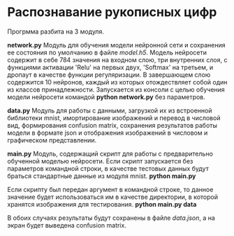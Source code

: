 # Распознавание рукописных цифр

Прогрмма разбита на 3 модуля.

<b>network.py</b>
Модуль для обучения модели нейронной сети и сохранения ее состояния по умолчанию в файле <i>model.h5</i>. Модель нейросети содержит в себе 784 значения на входном слою, три внутренних слоя, с функциями активации 'Relu' на первых двух, 'Softmax' на третьем, и дропаут в качестве функции регуляризации. В завершающем слою содержится 10 нейронов, каждый из которых отождествляет собой один из классов принадлежности.
Запускается из консоли с целью обучения модели нейросети командой <b>python network.py</b> без параметров.

<b>data.py</b>
Модуль для работы с данными, загрузкой их из встроенной библиотеки mnist, имортирование изображений и перевод в числовой вид, формирования confusion matrix, сохранения результатов работы модели в формате json и отображения изображений в числовом и графическом представлении.

<b>main.py</b>
Модуль, содержащий скрипт для работы с предварительно обученной моделью нейросети.
Если скрипт запускается без параметров командной строки, в качестве тестовых данных будут браться стандартные данные из модуля mnist.
<b>python main.py</b>

Если скрипту был передан аргумент в командной строке, то данное значение будет использоваться им в качестве директории, в которой хранятся изображения для тестирования.
<b>python main.py data</b>

В обоих случаях результаты будут сохранены в файле <i>data.json</i>, а на экран будет выведена confusion matrix.
